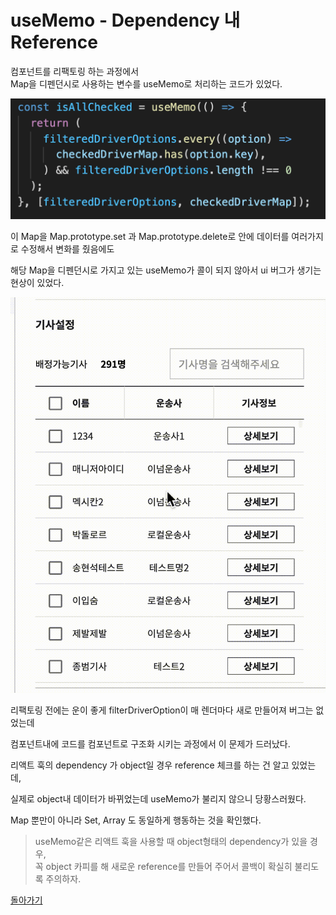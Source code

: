 # useMemo - Dependency 내 Reference

컴포넌트를 리팩토링 하는 과정에서  
Map을 디펜던시로 사용하는 변수를 useMemo로 처리하는 코드가 있었다.

![map code](./1.png)

이 Map을 Map.prototype.set 과 Map.prototype.delete로 안에 데이터를 여러가지로 수정해서 변화를 줬음에도

해당 Map을 디펜던시로 가지고 있는 useMemo가 콜이 되지 않아서 ui 버그가 생기는 현상이 있었다.

![bug gif](./3.gif)

리팩토링 전에는 운이 좋게 filterDriverOption이 매 렌더마다 새로 만들어져 버그는 없었는데

컴포넌트내에 코드를 컴포넌트로 구조화 시키는 과정에서 이 문제가 드러났다.

리액트 훅의 dependency 가 object일 경우 reference 체크를 하는 건 알고 있었는데,

실제로 object내 데이터가 바뀌었는데 useMemo가 불리지 않으니 당황스러웠다.

Map 뿐만이 아니라 Set, Array 도 동일하게 행동하는 것을 확인했다.

> useMemo같은 리액트 훅을 사용할 때 object형태의 dependency가 있을 경우,  
> 꼭 object 카피를 해 새로운 reference를 만들어 주어서 콜백이 확실히 불리도록 주의하자.

[돌아가기](/README.md)
